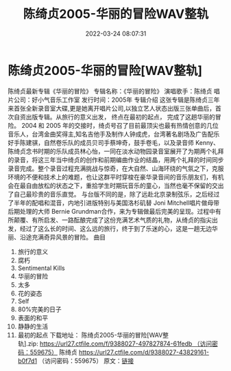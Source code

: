﻿---
title: 陈绮贞2005-华丽的冒险WAV整轨
date: 2022-03-24 08:07:31
categories: WAV车载音乐、镜像
tags: 华语中文
---
# 陈绮贞2005-华丽的冒险[WAV整轨]

陈绮贞最新专辑《华丽的冒险》
专辑名称：《华丽的冒险》
演唱歌手：陈绮贞
唱片公司：好小气音乐工作室
发行时间：2005年
专辑介绍
这张专辑是陈绮贞三年来首张全新录音室大碟,更是她离开唱片公司,以独立艺人状态出版三张单曲后，首次自资出版专辑。从旅行的意义出发，
终点在最初的起点， 完成了这趟华丽的冒险。
2004 和 2005
年的交接时，绮贞号召了目前最顶尖也最有热情创意的几位音乐人，台湾金曲奖得主,知名吉他手及制作人钟成虎，台湾著名剧场及广告配乐好手陈建骐，自然卷乐队的成员贝司手蔡坤奇，鼓手卷毛，以及录音师
Kenny、陈绮贞念书时期的乐队成员林心怡，一同在淡水动物园录音室展开了为期两个礼拜的录音，将这三年当中绮贞的创作和前期编曲作业的结晶，用两个礼拜的时间同步录音完成。整个录音过程充满挑战与惊奇，在大自然、山海环绕的气氛之下，克服环境的不便和技术上的难题，也让这群平时穿梭在豪华录音间的音乐朋友们，有机会在最自由放松的状态之下，重拾学生时期玩音乐的童心，当然也毫不保留的交出了自己最珍贵的音乐直觉。
与台版不同的是，除了远赴北京录制弦乐，之后经过了半年的配唱和混音，内地引进版特别与美国洛杉矶替 Joni
Mitchell唱片做母带后期处理的大师 Bernie
Grundman合作，来为专辑做最后完美的呈现。过程中有所颠覆、有所启发、一路酝酿完成了这份充满艺术气质的礼物，从绮贞的指尖出发，经过了这么长的时间、这么远的旅行，终于到了乐迷的心，这是一趟无边华丽、沿途充满奇异风景的冒险。
曲目
01. 旅行的意义
02. 腐朽
03. Sentimental Kills
04. 华丽的冒险
05. 太多
06. 花的姿态
07. Self
08. 80%完美的日子
09. 表面的和平
10. 静静的生活
11. 最初的起点
下载地址：
陈绮贞2005-华丽的冒险[WAV整轨].zip: https://url27.ctfile.com/f/9388027-497827874-61fedb （访问密码：559675）
陈绮贞
https://url27.ctfile.com/d/9388027-43829161-b0f7d1
（访问密码：559675）
原文：[链接](https://blog.sina.com.cn/s/blog_1647c7e7601030wcv.html)
